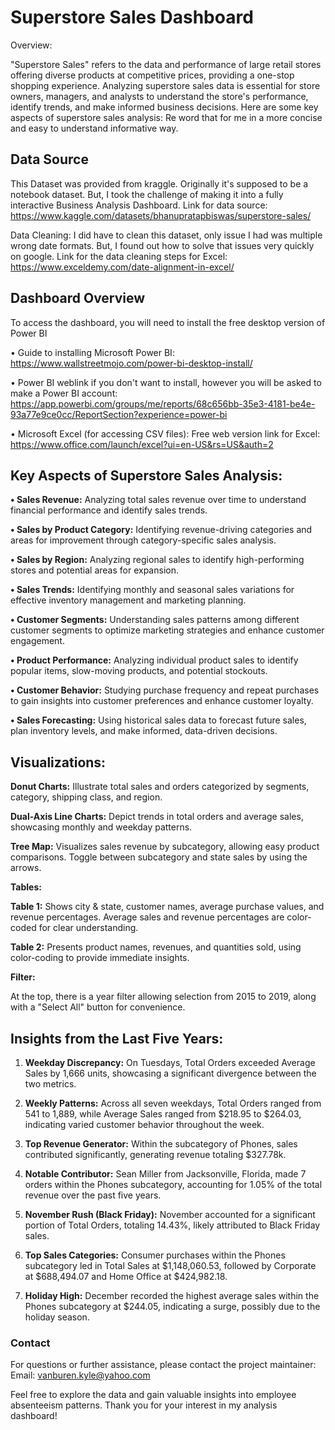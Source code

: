 # **Superstore Sales Dashboard**

Overview:

"Superstore Sales" refers to the data and performance of large retail stores offering diverse products at competitive prices, providing a one-stop shopping experience. Analyzing superstore sales data is essential for store owners, managers, and analysts to understand the store's performance, identify trends, and make informed business decisions. Here are some key aspects of superstore sales analysis: Re word that for me in a more concise and easy to understand informative way.

## **Data Source**

This Dataset was provided from kraggle. Originally it's supposed to be a notebook dataset. But, I took the challenge of making it into a fully interactive Business Analysis Dashboard. Link for data source: https://www.kaggle.com/datasets/bhanupratapbiswas/superstore-sales/  

Data Cleaning: I did have to clean this dataset, only issue I had was multiple wrong date formats. But, I found out how to solve that issues very quickly on google. Link for the data cleaning steps for Excel: https://www.exceldemy.com/date-alignment-in-excel/

## **Dashboard Overview**
To access the dashboard, you will need to install the free desktop version of Power BI

• Guide to installing Microsoft Power BI: https://www.wallstreetmojo.com/power-bi-desktop-install/

• Power BI weblink if you don't want to install, however you will be asked to make a Power BI account: https://app.powerbi.com/groups/me/reports/68c656bb-35e3-4181-be4e-93a77e9ce0cc/ReportSection?experience=power-bi

• Microsoft Excel (for accessing CSV files): Free web version link for Excel: https://www.office.com/launch/excel?ui=en-US&rs=US&auth=2

## **Key Aspects of Superstore Sales Analysis:**
**• Sales Revenue:** Analyzing total sales revenue over time to understand financial performance and identify sales trends.

**• Sales by Product Category:**
Identifying revenue-driving categories and areas for improvement through category-specific sales analysis.

**• Sales by Region:**
Analyzing regional sales to identify high-performing stores and potential areas for expansion.

**• Sales Trends:**
Identifying monthly and seasonal sales variations for effective inventory management and marketing planning.

**• Customer Segments:**
Understanding sales patterns among different customer segments to optimize marketing strategies and enhance customer engagement.

**• Product Performance:**
Analyzing individual product sales to identify popular items, slow-moving products, and potential stockouts.

**• Customer Behavior:**
Studying purchase frequency and repeat purchases to gain insights into customer preferences and enhance customer loyalty.

**• Sales Forecasting:**
Using historical sales data to forecast future sales, plan inventory levels, and make informed, data-driven decisions.

## **Visualizations:**

**Donut Charts:** Illustrate total sales and orders categorized by segments, category, shipping class, and region.

**Dual-Axis Line Charts:** Depict trends in total orders and average sales, showcasing monthly and weekday patterns.

**Tree Map:** Visualizes sales revenue by subcategory, allowing easy product comparisons. Toggle between subcategory and state sales by using the arrows.

**Tables:**

**Table 1:** Shows city & state, customer names, average purchase values, and revenue percentages. Average sales and revenue percentages are color-coded for clear understanding.

**Table 2:** Presents product names, revenues, and quantities sold, using color-coding to provide immediate insights.

**Filter:**

At the top, there is a year filter allowing selection from 2015 to 2019, along with a "Select All" button for convenience.

## **Insights from the Last Five Years:**

1. **Weekday Discrepancy:**
   On Tuesdays, Total Orders exceeded Average Sales by 1,666 units, showcasing a significant divergence between the two metrics.

2. **Weekly Patterns:**
   Across all seven weekdays, Total Orders ranged from 541 to 1,889, while Average Sales ranged from $218.95 to $264.03, indicating varied customer behavior throughout the week.

3. **Top Revenue Generator:**
   Within the subcategory of Phones, sales contributed significantly, generating revenue totaling $327.78k.

4. **Notable Contributor:**
   Sean Miller from Jacksonville, Florida, made 7 orders within the Phones subcategory, accounting for 1.05% of the total revenue over the past five years.

5. **November Rush (Black Friday):**
   November accounted for a significant portion of Total Orders, totaling 14.43%, likely attributed to Black Friday sales.

6. **Top Sales Categories:**
   Consumer purchases within the Phones subcategory led in Total Sales at $1,148,060.53, followed by Corporate at $688,494.07 and Home Office at $424,982.18.

7. **Holiday High:**
   December recorded the highest average sales within the Phones subcategory at $244.05, indicating a surge, possibly due to the holiday season.

### Contact ###

For questions or further assistance, please contact the project maintainer:
Email: vanburen.kyle@yahoo.com

Feel free to explore the data and gain valuable insights into employee absenteeism patterns. Thank you for your interest in my analysis dashboard!
